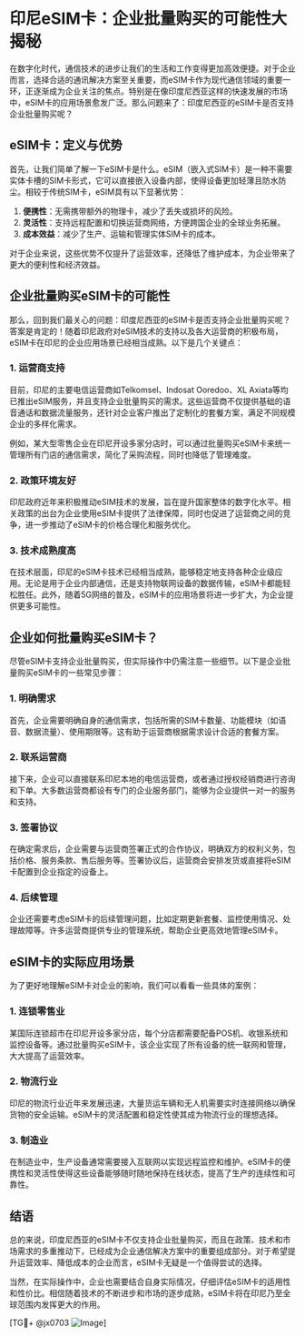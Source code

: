 # 印尼eSIM卡：企业批量购买的可能性大揭秘

在数字化时代，通信技术的进步让我们的生活和工作变得更加高效便捷。对于企业而言，选择合适的通讯解决方案至关重要，而eSIM卡作为现代通信领域的重要一环，正逐渐成为企业关注的焦点。特别是在像印度尼西亚这样的快速发展的市场中，eSIM卡的应用场景愈发广泛。那么问题来了：印度尼西亚的eSIM卡是否支持企业批量购买呢？

## eSIM卡：定义与优势

首先，让我们简单了解一下eSIM卡是什么。eSIM（嵌入式SIM卡）是一种不需要实体卡槽的SIM卡形式，它可以直接嵌入设备内部，使得设备更加轻薄且防水防尘。相较于传统SIM卡，eSIM具有以下显著优势：

1. **便携性**：无需携带额外的物理卡，减少了丢失或损坏的风险。
2. **灵活性**：支持远程配置和切换运营商网络，方便跨国企业的全球业务拓展。
3. **成本效益**：减少了生产、运输和管理实体SIM卡的成本。

对于企业来说，这些优势不仅提升了运营效率，还降低了维护成本，为企业带来了更大的便利性和经济效益。

## 企业批量购买eSIM卡的可能性

那么，回到我们最关心的问题：印度尼西亚的eSIM卡是否支持企业批量购买呢？答案是肯定的！随着印尼政府对eSIM技术的支持以及各大运营商的积极布局，eSIM卡在印尼的企业应用场景已经相当成熟。以下是几个关键点：

### 1. **运营商支持**

目前，印尼的主要电信运营商如Telkomsel、Indosat Ooredoo、XL Axiata等均已推出eSIM服务，并且支持企业批量购买的需求。这些运营商不仅提供基础的语音通话和数据流量服务，还针对企业客户推出了定制化的套餐方案，满足不同规模企业的多样化需求。

例如，某大型零售企业在印尼开设多家分店时，可以通过批量购买eSIM卡来统一管理所有门店的通信需求，简化了采购流程，同时也降低了管理难度。

### 2. **政策环境友好**

印尼政府近年来积极推动eSIM技术的发展，旨在提升国家整体的数字化水平。相关政策的出台为企业使用eSIM卡提供了法律保障，同时也促进了运营商之间的竞争，进一步推动了eSIM卡的价格合理化和服务优化。

### 3. **技术成熟度高**

在技术层面，印尼的eSIM卡技术已经相当成熟，能够稳定地支持各种企业级应用。无论是用于企业内部通信，还是支持物联网设备的数据传输，eSIM卡都能轻松胜任。此外，随着5G网络的普及，eSIM卡的应用场景将进一步扩大，为企业提供更多可能性。

## 企业如何批量购买eSIM卡？

尽管eSIM卡支持企业批量购买，但实际操作中仍需注意一些细节。以下是企业批量购买eSIM卡的一些常见步骤：

### 1. **明确需求**

首先，企业需要明确自身的通信需求，包括所需的SIM卡数量、功能模块（如语音、数据流量）、使用期限等。这有助于运营商根据需求设计合适的套餐方案。

### 2. **联系运营商**

接下来，企业可以直接联系印尼本地的电信运营商，或者通过授权经销商进行咨询和下单。大多数运营商都设有专门的企业服务部门，能够为企业提供一对一的服务和支持。

### 3. **签署协议**

在确定需求后，企业需要与运营商签署正式的合作协议，明确双方的权利义务，包括价格、服务条款、售后服务等。签署协议后，运营商会安排发货或直接将eSIM卡配置到企业指定的设备上。

### 4. **后续管理**

企业还需要考虑eSIM卡的后续管理问题，比如定期更新套餐、监控使用情况、处理故障等。许多运营商提供专业的管理系统，帮助企业更高效地管理eSIM卡。

## eSIM卡的实际应用场景

为了更好地理解eSIM卡对企业的影响，我们可以看看一些具体的案例：

### 1. **连锁零售业**

某国际连锁超市在印尼开设多家分店，每个分店都需要配备POS机、收银系统和监控设备等。通过批量购买eSIM卡，该企业实现了所有设备的统一联网和管理，大大提高了运营效率。

### 2. **物流行业**

印尼的物流行业近年来发展迅速，大量货运车辆和无人机需要实时连接网络以确保货物的安全运输。eSIM卡的灵活配置和稳定性使其成为物流行业的理想选择。

### 3. **制造业**

在制造业中，生产设备通常需要接入互联网以实现远程监控和维护。eSIM卡的便携性和灵活性使得这些设备能够随时随地保持在线状态，提高了生产的连续性和可靠性。

## 结语

总的来说，印度尼西亚的eSIM卡不仅支持企业批量购买，而且在政策、技术和市场需求的多重推动下，已经成为企业通信解决方案中的重要组成部分。对于希望提升运营效率、降低成本的企业而言，eSIM卡无疑是一个值得尝试的选择。

当然，在实际操作中，企业也需要结合自身实际情况，仔细评估eSIM卡的适用性和性价比。相信随着技术的不断进步和市场的逐步成熟，eSIM卡将在印尼乃至全球范围内发挥更大的作用。

[TG💪+ @jx0703 ![Image](https://github.com/user-attachments/assets/dbca1d08-cadb-493c-b0ec-ad6f7a83f270)]